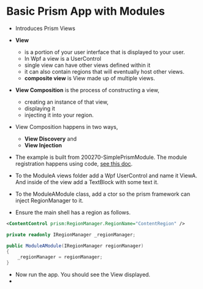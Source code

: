 # Basic Prism App with Modules

- Introduces Prism Views

- **View** 
  - is a portion of your user interface that is displayed to your user.
  - In Wpf a view is a UserControl
  - single view can have other views defined within it
  - it can also contain regions that will eventually host other views.
  - **composite view** is View made up of multiple views.

- **View Composition** is the process of constructing a view, 
  - creating an instance of that view, 
  - displaying it 
  - injecting it into your region.

- View Composition happens in two ways, 
  - **View Discovery** and 
  - **View Injection**

- The example is built from 200270-SimplePrismModule. The module registration happens using code, [see this doc](https://github.com/AvtsVivek/LearnWpfPrism/tree/main/src/tasks/200270-SimplePrismModule#basic-prism-app-with-modules). 
- To the ModuleA views folder add a Wpf UserControl and name it ViewA. And inside of the view add a TextBlock with some text it.
- To the ModuleAModule class, add a ctor so the prism framework can inject RegionManager to it.

- Ensure the main shell has a region as follows.
```xml
<ContentControl prism:RegionManager.RegionName="ContentRegion" />
```

```cs
private readonly IRegionManager _regionManager;

public ModuleAModule(IRegionManager regionManager)
{
    _regionManager = regionManager;
}
```
- Now run the app. You should see the View displayed.
- 